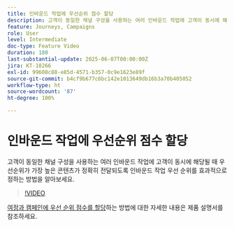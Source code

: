 ```yaml
---
title: 인바운드 작업에 우선순위 점수 할당
description: 고객이 동일한 채널 구성을 사용하는 여러 인바운드 작업에 고객이 동시에 해당될 때 우선순위가 가장 높은 콘텐츠가 정확히 전달되도록 인바운드 작업 우선 순위를 효과적으로 정하는 방법을 알아보세요.
feature: Journeys, Campaigns
role: User
level: Intermediate
doc-type: Feature Video
duration: 180
last-substantial-update: 2025-06-07T00:00:00Z
jira: KT-18266
exl-id: 99608c88-e85d-4571-b357-0c9e1623e89f
source-git-commit: b4cf9b677c6bc142e1013649db16b3a70b405052
workflow-type: ht
source-wordcount: '87'
ht-degree: 100%

---
```


# 인바운드 작업에 우선순위 점수 할당

고객이 동일한 채널 구성을 사용하는 여러 인바운드 작업에 고객이 동시에 해당될 때 우선순위가 가장 높은 콘텐츠가 정확히 전달되도록 인바운드 작업 우선 순위를 효과적으로 정하는 방법을 알아보세요.

>[!VIDEO](https://video.tv.adobe.com/v/3435529/?learn=on&enablevpops)

[여정과 캠페인에 우선 순위 점수를 할당](https://experienceleague.adobe.com/ko/docs/journey-optimizer/using/conflict-prioritization/priority-scores)하는 방법에 대한 자세한 내용은 제품 설명서를 참조하세요.
